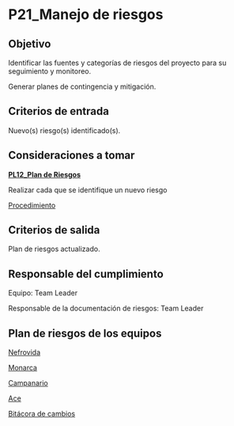 # P21_Manejo de riesgos

## Objetivo

Identificar las fuentes y categorías de riesgos del proyecto para su seguimiento y monitoreo.

Generar planes de contingencia y mitigación.

## Criterios de entrada

Nuevo(s) riesgo(s) identificado(s). 

## Consideraciones a tomar

[**PL12_Plan de Riesgos**](../Plantillas%20afe79d22a53b40d3bb2885218d181405/PL12_Plan%20de%20Riesgos%20a17640175ab84a00b893729ff62c499a.md) 

Realizar cada que se identifique un nuevo riesgo

[Procedimiento](P21_Manejo%20de%20riesgos%20349b15b299e846beb45066c69dddea68/Procedimiento%205199794d283b49f78feeb17a77d8f220.csv)

## **Criterios de salida**

Plan de riesgos actualizado.

## **Responsable del cumplimiento**

Equipo: Team Leader

Responsable de la documentación de riesgos: Team Leader

## Plan de riesgos de los equipos

[Nefrovida](https://docs.google.com/spreadsheets/d/1w-JjZQIob-X-LAZHQsREY2kjbVE94wVHMLd9QaDCT88/edit?usp=sharing)

[Monarca](../BlackJack%207cac24962ab34993a2ebd4fd9e19943b/Matriz%20de%20riesgos%2006295d50d5b44ad0bbd3db5e7803386f.csv)

[Campanario](https://docs.google.com/spreadsheets/d/1wwAeUnP5OGNxX5tJfOnuVc6ZHfhk8GxhK3ndpjoG3t0/edit#gid=1656331401)

[Ace](https://docs.google.com/spreadsheets/d/1PzTUtLSXY0PZ8IQI7yHRRp1WNh1RJXBEK6jNZeoHTGc/edit)

[Bitácora de cambios](P21_Manejo%20de%20riesgos%20349b15b299e846beb45066c69dddea68/Bita%CC%81cora%20de%20cambios%20023022eaf9ab4d488da7a51bb4cea6be.csv)